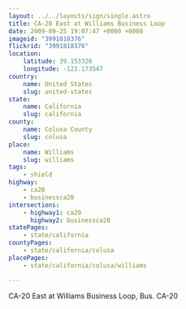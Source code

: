 ```yaml
---
layout: ../../layouts/sign/single.astro
title: CA-20 East at Williams Business Loop
date: 2009-09-25 19:07:47 +0000 +0000
imageid: "3991818376"
flickrid: "3991818376"
location:
    latitude: 39.153326
    longitude: -122.173547
country:
    name: United States
    slug: united-states
state:
    name: California
    slug: california
county:
    name: Colusa County
    slug: colusa
place:
    name: Williams
    slug: williams
tags:
    - shield
highway:
    - ca20
    - businessca20
intersections:
    - highway1: ca20
      highway2: businessca20
statePages:
    - state/california
countyPages:
    - state/california/colusa
placePages:
    - state/california/colusa/williams

---
```

CA-20 East at Williams Business Loop, Bus. CA-20